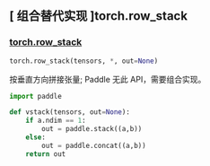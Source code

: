 ## [ 组合替代实现 ]torch.row_stack

### [torch.row_stack](https://pytorch.org/docs/master/generated/torch.row_stack.html#torch.row_stack)

```python
torch.row_stack(tensors, *, out=None)
```

按垂直方向拼接张量; Paddle 无此 API，需要组合实现。

```python
import paddle

def vstack(tensors, out=None):
    if a.ndim == 1:
        out = paddle.stack((a,b))
    else:
        out = paddle.concat((a,b))
    return out
```
